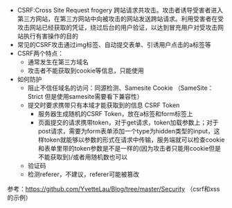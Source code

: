 - CSRF:Cross Site Request frogery 跨站请求共攻击。攻击者诱导受害者进入第三方网站，在第三方网站中向被攻击的网站发送跨站请求。利用受害者在受攻击网站已经获取的凭证，绕过后台的用户验证，以达到冒充用户对受攻击网站执行有害操作的目的
- 常见的CSRF攻击通过img标签、自动提交表单、引诱用户点击的a标签等
- CSRF两个特点：
  - 通常发生在第三方域名
  - 攻击者不能获取到cookie等信息，只能使用
- 如何防护
  - 阻止不信任域名的访问：同源检测、Samesite Cookie （SameSite：Strict 但是使用samesite需要看下兼容性）
  - 提交时要求携带只有本域才能获取到的信息 CSRF Token
    - 服务器生成随机的CSRF Token，放在a标签和form标签上
    - 页面提交的请求携带token，对于get请求，token加载参数上；对于post请求，需要为form表单添加一个type为hidden类型的input，这样token就能够以参数的形式在请求中传输，服务端就可以检查cookie和表单里带的token参数是不是一样的(因为攻击者只能用cookie但是不能获取到)/或者用随机数也可以
  - 验证码
  - 检测referer，不建议，referer可能被篡改

参考：https://github.com/YvetteLau/Blog/tree/master/Security （csrf和xss的示例）